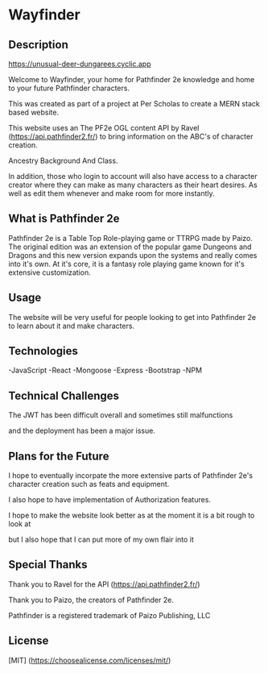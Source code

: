 # Wayfinder

## Description

https://unusual-deer-dungarees.cyclic.app

Welcome to Wayfinder, your home for Pathfinder 2e knowledge and home to your future Pathfinder characters.

This was created as part of a project at Per Scholas to create a MERN stack based website.

This website uses an The PF2e OGL content API by Ravel (https://api.pathfinder2.fr/) to bring information on the ABC's of character creation.

Ancestry
Background
And Class.

In addition, those who login to account will also have access to a character creator where they can make as many characters as their heart desires.
As well as edit them whenever and make room for more instantly.

## What is Pathfinder 2e

Pathfinder 2e is a Table Top Role-playing game or TTRPG made by Paizo. The original edition was an extension of the popular game Dungeons and Dragons and this new version expands upon the systems and really comes into it's own. At it's core, it is a fantasy role playing game known for it's extensive customization.

## Usage

The website will be very useful for people looking to get into Pathfinder 2e to learn about it and make characters.

## Technologies

-JavaScript
-React
-Mongoose
-Express
-Bootstrap
-NPM

## Technical Challenges

The JWT has been difficult overall and sometimes still malfunctions

and the deployment has been a major issue.

## Plans for the Future

I hope to eventually incorpate the more extensive parts of Pathfinder 2e's character creation such as feats and equipment.

I also hope to have implementation of Authorization features.

I hope to make the website look better as at the moment it is a bit rough to look at

but I also hope that I can put more of my own flair into it

## Special Thanks

Thank you to Ravel for the API (https://api.pathfinder2.fr/)

Thank you to Paizo, the creators of Pathfinder 2e.

Pathfinder is a registered trademark of Paizo Publishing, LLC

## License

[MIT] (https://choosealicense.com/licenses/mit/)
